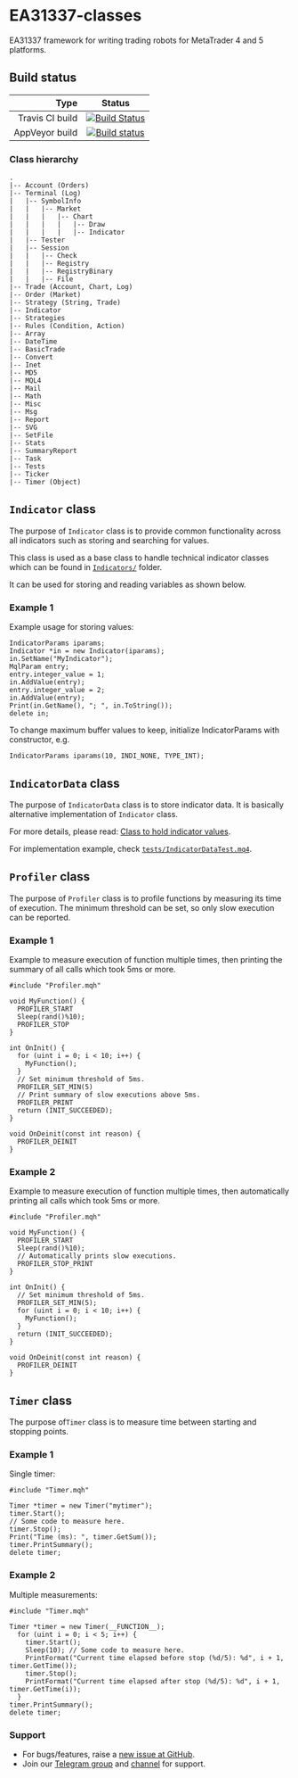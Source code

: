 # EA31337-classes

EA31337 framework for writing trading robots for MetaTrader 4 and 5 platforms.

## Build status

| Type            | Status      |
| --------------: |:-----------:|
| Travis CI build | [![Build Status](https://api.travis-ci.org/EA31337/EA31337-classes.svg?branch=master)](https://travis-ci.org/EA31337/EA31337-classes) |
| AppVeyor build  | [![Build status](https://ci.appveyor.com/api/projects/status/543yj94k3m50gy0g/branch/master?svg=true)](https://ci.appveyor.com/project/kenorb/ea31337-classes/branch/master) |

### Class hierarchy

    .
    |-- Account (Orders)
    |-- Terminal (Log)
    |   |-- SymbolInfo
    |   |   |-- Market
    |   |   |   |-- Chart
    |   |   |   |   |-- Draw
    |   |   |   |   |-- Indicator
    |   |-- Tester
    |   |-- Session
    |   |   |-- Check
    |   |   |-- Registry
    |   |   |-- RegistryBinary
    |   |   |-- File
    |-- Trade (Account, Chart, Log)
    |-- Order (Market)
    |-- Strategy (String, Trade)
    |-- Indicator
    |-- Strategies
    |-- Rules (Condition, Action)
    |-- Array
    |-- DateTime
    |-- BasicTrade
    |-- Convert
    |-- Inet
    |-- MD5
    |-- MQL4
    |-- Mail
    |-- Math
    |-- Misc
    |-- Msg
    |-- Report
    |-- SVG
    |-- SetFile
    |-- Stats
    |-- SummaryReport
    |-- Task
    |-- Tests
    |-- Ticker
    |-- Timer (Object)

## `Indicator` class

The purpose of `Indicator` class is to provide common functionality across all indicators such as storing and searching for values.

This class is used as a base class to handle technical indicator classes which can be found in [`Indicators/`](Indicators/) folder.

It can be used for storing and reading variables as shown below.

### Example 1

Example usage for storing values:

    IndicatorParams iparams;
    Indicator *in = new Indicator(iparams);
    in.SetName("MyIndicator");
    MqlParam entry;
    entry.integer_value = 1;
    in.AddValue(entry);
    entry.integer_value = 2;
    in.AddValue(entry);
    Print(in.GetName(), "; ", in.ToString());
    delete in;

To change maximum buffer values to keep, initialize IndicatorParams with constructor, e.g.

    IndicatorParams iparams(10, INDI_NONE, TYPE_INT);

## `IndicatorData` class

The purpose of `IndicatorData` class is to store indicator data. It is basically alternative implementation of `Indicator` class.

For more details, please read: [Class to hold indicator values](https://github.com/EA31337/EA31337-classes/issues/23).

For implementation example, check [`tests/IndicatorDataTest.mq4`](tests/IndicatorDataTest.mq4).

## `Profiler` class

The purpose of `Profiler` class is to profile functions by measuring its time of execution. The minimum threshold can be set, so only slow execution can be reported.

### Example 1

Example to measure execution of function multiple times, then printing the summary of all calls which took 5ms or more.

```
#include "Profiler.mqh"

void MyFunction() {
  PROFILER_START
  Sleep(rand()%10);
  PROFILER_STOP
}

int OnInit() {
  for (uint i = 0; i < 10; i++) {
    MyFunction();
  }
  // Set minimum threshold of 5ms.
  PROFILER_SET_MIN(5)
  // Print summary of slow executions above 5ms.
  PROFILER_PRINT
  return (INIT_SUCCEEDED);
}

void OnDeinit(const int reason) {
  PROFILER_DEINIT
}
```

### Example 2

Example to measure execution of function multiple times, then automatically printing all calls which took 5ms or more.

```
#include "Profiler.mqh"

void MyFunction() {
  PROFILER_START
  Sleep(rand()%10);
  // Automatically prints slow executions.
  PROFILER_STOP_PRINT
}

int OnInit() {
  // Set minimum threshold of 5ms.
  PROFILER_SET_MIN(5);
  for (uint i = 0; i < 10; i++) {
    MyFunction();
  }
  return (INIT_SUCCEEDED);
}

void OnDeinit(const int reason) {
  PROFILER_DEINIT
}
```


## `Timer` class

The purpose of`Timer` class is to measure time between starting and stopping points.

### Example 1

Single timer:

```
#include "Timer.mqh"

Timer *timer = new Timer("mytimer");
timer.Start();
// Some code to measure here.
timer.Stop();
Print("Time (ms): ", timer.GetSum());
timer.PrintSummary();
delete timer;
```

### Example 2

Multiple measurements:

```
#include "Timer.mqh"

Timer *timer = new Timer(__FUNCTION__);
  for (uint i = 0; i < 5; i++) {
    timer.Start();
    Sleep(10); // Some code to measure here.
    PrintFormat("Current time elapsed before stop (%d/5): %d", i + 1, timer.GetTime());
    timer.Stop();
    PrintFormat("Current time elapsed after stop (%d/5): %d", i + 1, timer.GetTime(i));
  }
timer.PrintSummary();
delete timer;
```

### Support

- For bugs/features, raise a [new issue at GitHub](https://github.com/EA31337/EA31337-classes/issues).
- Join our [Telegram group](https://t.me/EA31337) and [channel](https://t.me/EA31337_Announcements) for support.
